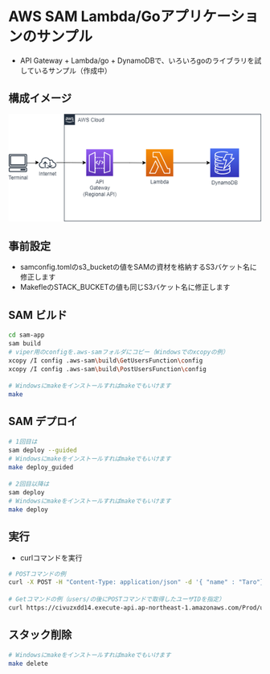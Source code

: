 # AWS SAM Lambda/Goアプリケーションのサンプル

* API Gateway + Lambda/go + DynamoDBで、いろいろgoのライブラリを試しているサンプル（作成中）
## 構成イメージ
![構成イメージ](image/demo.drawio.png)

## 事前設定
* samconfig.tomlのs3_bucketの値をSAMの資材を格納するS3バケット名に修正します
* MakefleのSTACK_BUCKETの値も同じS3バケット名に修正します

## SAM ビルド
```sh
cd sam-app
sam build
# viper用のconfigを.aws-samフォルダにコピー（Windowsでのxcopyの例）
xcopy /I config .aws-sam\build\GetUsersFunction\config
xcopy /I config .aws-sam\build\PostUsersFunction\config

# Windowsにmakeをインストールすればmakeでもいけます
make 
```

## SAM デプロイ
```sh
# 1回目は
sam deploy --guided
# Windowsにmakeをインストールすればmakeでもいけます
make deploy_guided

# 2回目以降は
sam deploy
# Windowsにmakeをインストールすればmakeでもいけます
make deploy
```
## 実行
* curlコマンドを実行
```sh
# POSTコマンドの例
curl -X POST -H "Content-Type: application/json" -d '{ "name" : "Taro"}' https://42b4c7bk9g.execute-api.ap-northeast-1.amazonaws.com/Prod/users

# Getコマンドの例（users/の後にPOSTコマンドで取得したユーザIDを指定）
curl https://civuzxdd14.execute-api.ap-northeast-1.amazonaws.com/Prod/users/d4d6cb7f-7691-11ec-9520-1ee887dd490e
```

## スタック削除
```sh
# Windowsにmakeをインストールすればmakeでもいけます
make delete
```
